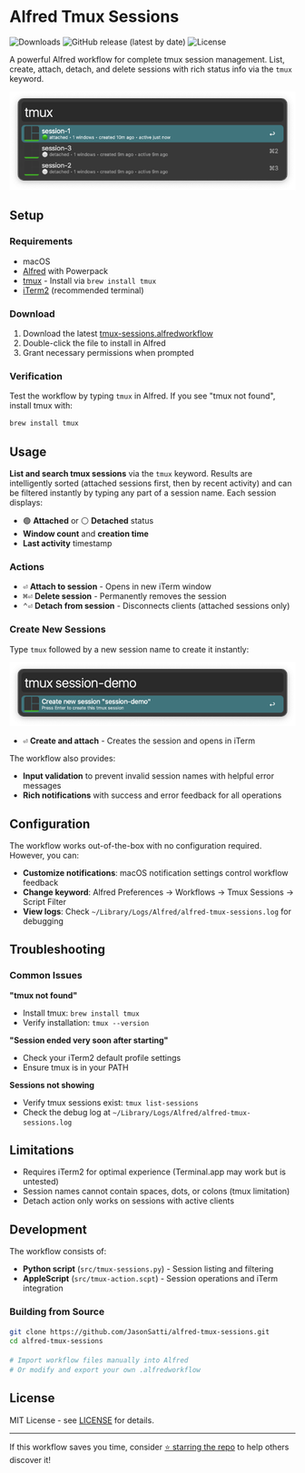 # Alfred Tmux Sessions

![Downloads](https://img.shields.io/github/downloads/JasonSatti/alfred-tmux-sessions/total)
![GitHub release (latest by date)](https://img.shields.io/github/v/release/JasonSatti/alfred-tmux-sessions)
![License](https://img.shields.io/github/license/JasonSatti/alfred-tmux-sessions)

A powerful Alfred workflow for complete tmux session management. List, create, attach, detach, and delete sessions with rich status info via the `tmux` keyword.

![Alfred Tmux Sessions Demo](screenshots/session-list.png)

## Setup

### Requirements

- macOS
- [Alfred](https://www.alfredapp.com/) with Powerpack
- [tmux](https://github.com/tmux/tmux) - Install via `brew install tmux`
- [iTerm2](https://iterm2.com/) (recommended terminal)

### Download

1. Download the latest [tmux-sessions.alfredworkflow](../../releases/latest)
2. Double-click the file to install in Alfred
3. Grant necessary permissions when prompted

### Verification

Test the workflow by typing `tmux` in Alfred. If you see "tmux not found", install tmux with:

```bash
brew install tmux
```

## Usage

**List and search tmux sessions** via the `tmux` keyword. Results are intelligently sorted (attached sessions first, then by recent activity) and can be filtered instantly by typing any part of a session name. Each session displays:
- 🟢 **Attached** or ⚪ **Detached** status
- **Window count** and **creation time** 
- **Last activity** timestamp

### Actions

* <kbd>⏎</kbd> **Attach to session** - Opens in new iTerm window
* <kbd>⌘</kbd><kbd>⏎</kbd> **Delete session** - Permanently removes the session
* <kbd>⌃</kbd><kbd>⏎</kbd> **Detach from session** - Disconnects clients (attached sessions only)

### Create New Sessions

Type `tmux` followed by a new session name to create it instantly:

![Create Session](screenshots/create-session.png)

* <kbd>⏎</kbd> **Create and attach** - Creates the session and opens in iTerm

The workflow also provides:
- **Input validation** to prevent invalid session names with helpful error messages
- **Rich notifications** with success and error feedback for all operations

## Configuration

The workflow works out-of-the-box with no configuration required. However, you can:

- **Customize notifications**: macOS notification settings control workflow feedback
- **Change keyword**: Alfred Preferences → Workflows → Tmux Sessions → Script Filter
- **View logs**: Check `~/Library/Logs/Alfred/alfred-tmux-sessions.log` for debugging

## Troubleshooting

### Common Issues

**"tmux not found"**
- Install tmux: `brew install tmux`
- Verify installation: `tmux --version`

**"Session ended very soon after starting"**
- Check your iTerm2 default profile settings
- Ensure tmux is in your PATH

**Sessions not showing**
- Verify tmux sessions exist: `tmux list-sessions`
- Check the debug log at `~/Library/Logs/Alfred/alfred-tmux-sessions.log`

## Limitations

- Requires iTerm2 for optimal experience (Terminal.app may work but is untested)
- Session names cannot contain spaces, dots, or colons (tmux limitation)
- Detach action only works on sessions with active clients

## Development

The workflow consists of:
- **Python script** (`src/tmux-sessions.py`) - Session listing and filtering
- **AppleScript** (`src/tmux-action.scpt`) - Session operations and iTerm integration

### Building from Source

```bash
git clone https://github.com/JasonSatti/alfred-tmux-sessions.git
cd alfred-tmux-sessions

# Import workflow files manually into Alfred
# Or modify and export your own .alfredworkflow
```

## License

MIT License - see [LICENSE](LICENSE) for details.

---

If this workflow saves you time, consider [⭐ starring the repo](https://github.com/JasonSatti/alfred-tmux-sessions) to help others discover it!
